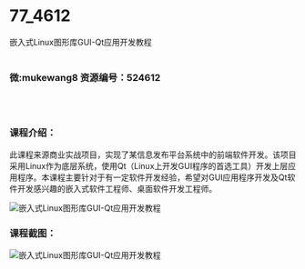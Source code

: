 # 77_4612
嵌入式Linux图形库GUI-Qt应用开发教程
<br/></br>
<h3>微:mukewang8 资源编号：524612</h3>
<br/></br>
<h3>课程介绍：</h3>
<p>此课程来源商业实战项目，实现了某信息发布平台系统中的前端软件开发。该项目采用Linux作为底层系统，使用<a title="查看与 Qt 相关的文章" target="_blank">Qt</a>（Linux上开发GUI程序的首选工具）开发上层应用程序。本课程主要针对于有一定软件开发经验，希望对GUI应用程序开发及Qt软件开发感兴趣的嵌入式软件工程师、桌面软件开发工程师。</p>
<p><img src="https://www.ko996.com/wp-content/uploads/img/2019/02/3-7-300x169.jpg" alt="嵌入式Linux图形库GUI-Qt应用开发教程"></p>
<h3>课程截图：</h3>
<p><img src="https://www.ko996.com/wp-content/uploads/img/2019/02/1-7.png" alt="嵌入式Linux图形库GUI-Qt应用开发教程"></p>
